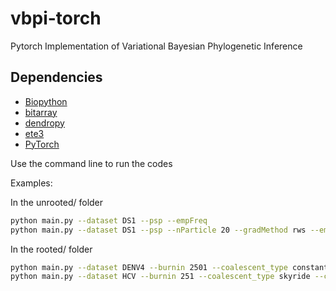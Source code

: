 # vbpi-torch
Pytorch Implementation of Variational Bayesian Phylogenetic Inference


## Dependencies

* [Biopython](http://biopython.org)
* [bitarray](https://pypi.org/project/bitarray/)
* [dendropy](https://dendropy.org)
* [ete3](http://etetoolkit.org)
* [PyTorch](https://pytorch.org/)


Use the command line to run the codes

Examples:

In the unrooted/ folder

```bash
python main.py --dataset DS1 --psp --empFreq
python main.py --dataset DS1 --psp --nParticle 20 --gradMethod rws --empFreq
```

In the rooted/ folder
```bash
python main.py --dataset DENV4 --burnin 2501 --coalescent_type constant --clock_type strict --init_clock_rate 1e-3 --sample_info --psp --empFreq
python main.py --dataset HCV --burnin 251 --coalescent_type skyride --clock_type fixed_rate --init_clock_rate 7.9e-4 --sample_info --psp
```
